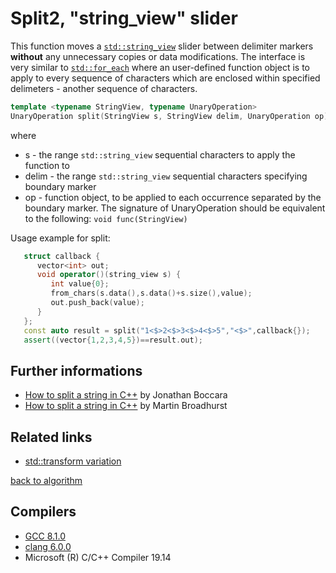 # Split2, "string_view" slider
This function moves a [`std::string_view`](https://en.cppreference.com/w/cpp/string/basic_string_view) slider between delimiter markers __without__ any unnecessary copies or data modifications. 
The interface is very similar to [`std::for_each`](https://en.cppreference.com/w/cpp/algorithm/for_each) where an user-defined function object is to apply to every sequence of characters which are enclosed within specified delimeters - another sequence of characters.
```cpp
template <typename StringView, typename UnaryOperation>
UnaryOperation split(StringView s, StringView delim, UnaryOperation op)
```
where 
* s - the range `std::string_view` sequential characters to apply the function to
* delim - the range `std::string_view` sequential characters specifying boundary marker
* op - 	function object, to be applied to each occurrence separated by the boundary marker. The signature of UnaryOperation should be equivalent to the following: `void func(StringView)`

Usage example for split:
```cpp
   struct callback {
      vector<int> out;
      void operator()(string_view s) {
         int value{0};
         from_chars(s.data(),s.data()+s.size(),value);
         out.push_back(value);
      }
   };
   const auto result = split("1<$>2<$>3<$>4<$>5","<$>",callback{});
   assert((vector{1,2,3,4,5})==result.out);
```

## Further informations
* [How to split a string in C++](https://www.fluentcpp.com/2017/04/21/how-to-split-a-string-in-c/) by Jonathan Boccara
* [How to split a string in C++](http://www.martinbroadhurst.com/how-to-split-a-string-in-c.html) by Martin Broadhurst

## Related links
* [std::transform variation](../split)

[back to algorithm](../)

## Compilers
* [GCC 8.1.0](https://wandbox.org/)
* [clang 6.0.0](https://wandbox.org/)
* Microsoft (R) C/C++ Compiler 19.14 
